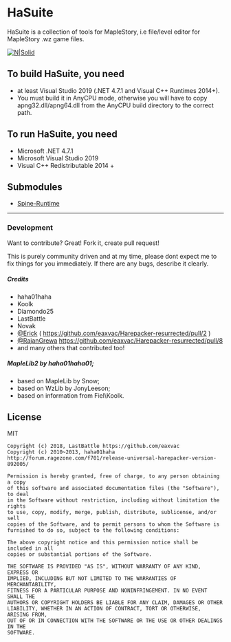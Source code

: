 
# HaSuite 

HaSuite is a collection of tools for MapleStory, i.e file/level editor for MapleStory .wz game files.

[![N|Solid](https://user-images.githubusercontent.com/4586194/41190431-cd2d7146-6c10-11e8-90ac-b5d5a6fdaeb3.png)](https://github.com/eaxvac/Harepacker-resurrected)

## To build HaSuite, you need 
 - at least Visual Studio 2019 (.NET 4.7.1 and Visual C++ Runtimes 2014+). 
 - You must build it in AnyCPU mode, otherwise you will have to copy apng32.dll/apng64.dll from the AnyCPU build directory to the correct path.

## To run HaSuite, you need 
 - Microsoft .NET 4.7.1 
 - Microsoft Visual Studio 2019
 - Visual C++ Redistributable 2014 +

## Submodules
- [Spine-Runtime](https://github.com/EsotericSoftware/spine-runtimes)
------------------------------

### Development

Want to contribute? Great! 
Fork it, create pull request! 

This is purely community driven and at my time, please dont expect me to fix things for you immediately.
If there are any bugs, describe it clearly.


##### Credits
 - haha01haha
 - Koolk
 - Diamondo25
 - LastBattle
 - Novak
 - [@Erick](https://github.com/ertrii)   ( https://github.com/eaxvac/Harepacker-resurrected/pull/2 ) 
 - [@RajanGrewa](https://github.com/RajanGrewal) https://github.com/eaxvac/Harepacker-resurrected/pull/8
 - and many others that contributed too! 
##### MapleLib2 by haha01haha01;
 - based on MapleLib by Snow;
 - based on WzLib by JonyLeeson;
 - based on information from Fiel\Koolk.


License
----

MIT
```
Copyright (c) 2018, LastBattle https://github.com/eaxvac
Copyright (c) 2010~2013, haha01haha http://forum.ragezone.com/f701/release-universal-harepacker-version-892005/

Permission is hereby granted, free of charge, to any person obtaining a copy
of this software and associated documentation files (the "Software"), to deal
in the Software without restriction, including without limitation the rights
to use, copy, modify, merge, publish, distribute, sublicense, and/or sell
copies of the Software, and to permit persons to whom the Software is
furnished to do so, subject to the following conditions:

The above copyright notice and this permission notice shall be included in all
copies or substantial portions of the Software.

THE SOFTWARE IS PROVIDED "AS IS", WITHOUT WARRANTY OF ANY KIND, EXPRESS OR
IMPLIED, INCLUDING BUT NOT LIMITED TO THE WARRANTIES OF MERCHANTABILITY,
FITNESS FOR A PARTICULAR PURPOSE AND NONINFRINGEMENT. IN NO EVENT SHALL THE
AUTHORS OR COPYRIGHT HOLDERS BE LIABLE FOR ANY CLAIM, DAMAGES OR OTHER
LIABILITY, WHETHER IN AN ACTION OF CONTRACT, TORT OR OTHERWISE, ARISING FROM,
OUT OF OR IN CONNECTION WITH THE SOFTWARE OR THE USE OR OTHER DEALINGS IN THE
SOFTWARE.

```
